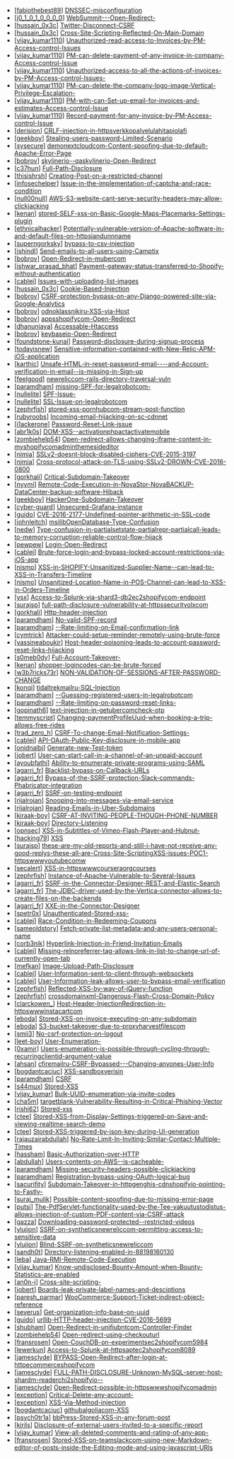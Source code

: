 * [[fabiothebest89](https://hackerone.com/fabiothebest89)] [DNSSEC-misconfiguration](https://hackerone.com/reports/169704)
* [[j0_1_0_1_0_0_0_0](https://hackerone.com/j0_1_0_1_0_0_0_0)] [WebSummit---Open-Redirect-](https://hackerone.com/reports/172746)
* [[hussain_0x3c](https://hackerone.com/hussain_0x3c)] [Twitter-Disconnect-CSRF](https://hackerone.com/reports/114127)
* [[hussain_0x3c](https://hackerone.com/hussain_0x3c)] [Cross-Site-Scripting-Reflected-On-Main-Domain](https://hackerone.com/reports/104917)
* [[vijay_kumar1110](https://hackerone.com/vijay_kumar1110)] [Unauthorized-read-access-to-Invoices-by-PM-Access-control-Issues](https://hackerone.com/reports/159399)
* [[vijay_kumar1110](https://hackerone.com/vijay_kumar1110)] [PM-can-delete-payment-of-any-invoice-in-company-Access-control-Issue](https://hackerone.com/reports/159393)
* [[vijay_kumar1110](https://hackerone.com/vijay_kumar1110)] [Unauthorized-access-to-all-the-actions-of-invoices-by-PM-Access-control-Issues-](https://hackerone.com/reports/159395)
* [[vijay_kumar1110](https://hackerone.com/vijay_kumar1110)] [PM-can-delete-the-company-logo-image-Vertical-Privilege-Escalation-](https://hackerone.com/reports/159387)
* [[vijay_kumar1110](https://hackerone.com/vijay_kumar1110)] [PM-with-can-Set-up-email-for-invoices-and-estimates-Access-control-Issue](https://hackerone.com/reports/158979)
* [[vijay_kumar1110](https://hackerone.com/vijay_kumar1110)] [Record-payment-for-any-invoice-by-PM-Access-control-Issue](https://hackerone.com/reports/159391)
* [[derision](https://hackerone.com/derision)] [CRLF-injection-in-httpsverkkopalvelulahitapiolafi](https://hackerone.com/reports/121489)
* [[geekboy](https://hackerone.com/geekboy)] [Stealing-users-password-Limited-Scenario](https://hackerone.com/reports/163067)
* [[sysecure](https://hackerone.com/sysecure)] [demonextcloudcom-Content-spoofing-due-to-default-Apache-Error-Page](https://hackerone.com/reports/155189)
* [[bobrov](https://hackerone.com/bobrov)] [skylinerio--qaskylinerio-Open-Redirect](https://hackerone.com/reports/163124)
* [[c37hun](https://hackerone.com/c37hun)] [Full-Path-Disclosure](https://hackerone.com/reports/47876)
* [[thisishrsh](https://hackerone.com/thisishrsh)] [Creating-Post-on-a-restricted-channel](https://hackerone.com/reports/151459)
* [[infosechelper](https://hackerone.com/infosechelper)] [Issue-in-the-implementation-of-captcha-and-race-condition](https://hackerone.com/reports/67562)
* [[null00null](https://hackerone.com/null00null)] [AWS-S3-website-cant-serve-security-headers-may-allow-clickjacking](https://hackerone.com/reports/149572)
* [[kenan](https://hackerone.com/kenan)] [stored-SELF-xss-on-Basic-Google-Maps-Placemarks-Settings-plugin](https://hackerone.com/reports/160488)
* [[ethnicalhacker](https://hackerone.com/ethnicalhacker)] [Potentially-vulnerable-version-of-Apache-software-in-and-default-files-on-httpsiandunnname](https://hackerone.com/reports/161459)
* [[superngorksky](https://hackerone.com/superngorksky)] [bypass-to-csv-injection](https://hackerone.com/reports/161290)
* [[jshindl](https://hackerone.com/jshindl)] [Send-emails-to-all-users-using-Camptix](https://hackerone.com/reports/159925)
* [[bobrov](https://hackerone.com/bobrov)] [Open-Redirect-in-mubercom](https://hackerone.com/reports/125000)
* [[ishwar_prasad_bhat](https://hackerone.com/ishwar_prasad_bhat)] [Payment-gateway-status-transferred-to-Shopify-without-authentication](https://hackerone.com/reports/56628)
* [[cablej](https://hackerone.com/cablej)] [Issues-with-uploading-list-images](https://hackerone.com/reports/159820)
* [[hussain_0x3c](https://hackerone.com/hussain_0x3c)] [Cookie-Based-Injection](https://hackerone.com/reports/105419)
* [[bobrov](https://hackerone.com/bobrov)] [CSRF-protection-bypass-on-any-Django-powered-site-via-Google-Analytics](https://hackerone.com/reports/26647)
* [[bobrov](https://hackerone.com/bobrov)] [odnoklassnikiru-XSS-via-Host](https://hackerone.com/reports/39316)
* [[bobrov](https://hackerone.com/bobrov)] [appsshopifycom-Open-Redirect](https://hackerone.com/reports/160047)
* [[dhanunjaya](https://hackerone.com/dhanunjaya)] [Accessable-Htaccess](https://hackerone.com/reports/171272)
* [[bobrov](https://hackerone.com/bobrov)] [keybaseio-Open-Redirect](https://hackerone.com/reports/87027)
* [[foundstone-kunal](https://hackerone.com/foundstone-kunal)] [Password-disclosure-during-signup-process](https://hackerone.com/reports/127766)
* [[todayisnew](https://hackerone.com/todayisnew)] [Sensitive-information-contained-with-New-Relic-APM-iOS-application](https://hackerone.com/reports/130739)
* [[karthic](https://hackerone.com/karthic)] [Unsafe-HTML-in-reset-password-email----and-Account-verification-in-email--is-missing-in-Sign-up](https://hackerone.com/reports/114807)
* [[feelgood](https://hackerone.com/feelgood)] [newreliccom-rails-directory-traversal-vuln](https://hackerone.com/reports/134032)
* [[paramdham](https://hackerone.com/paramdham)] [missing-SPF-for-legalrobotcom-](https://hackerone.com/reports/64561)
* [[nullelite](https://hackerone.com/nullelite)] [SPF-Issue-](https://hackerone.com/reports/116609)
* [[nullelite](https://hackerone.com/nullelite)] [SSL-Issue-on-legalrobotcom](https://hackerone.com/reports/116805)
* [[zephrfish](https://hackerone.com/zephrfish)] [stored-xss-pornhubcom-stream-post-function](https://hackerone.com/reports/138075)
* [[rubyroobs](https://hackerone.com/rubyroobs)] [Incoming-email-hijacking-on-sc-cdnnet](https://hackerone.com/reports/168476)
* [[i1ackerone](https://hackerone.com/i1ackerone)] [Password-Reset-Link-issue](https://hackerone.com/reports/161924)
* [[abr1k0s](https://hackerone.com/abr1k0s)] [DOM-XSS--activationphpactactivatemobile](https://hackerone.com/reports/146939)
* [[zombiehelp54](https://hackerone.com/zombiehelp54)] [Open-redirect-allows-changing-iframe-content-in-myshopifycomadminthemesideditor](https://hackerone.com/reports/165046)
* [[nimia](https://hackerone.com/nimia)] [SSLv2-doesnt-block-disabled-ciphers-CVE-2015-3197](https://hackerone.com/reports/166634)
* [[nimia](https://hackerone.com/nimia)] [Cross-protocol-attack-on-TLS-using-SSLv2-DROWN-CVE-2016-0800](https://hackerone.com/reports/166629)
* [[gorkhali](https://hackerone.com/gorkhali)] [Critical-Subdomain-Takeover](https://hackerone.com/reports/163790)
* [[nyymi](https://hackerone.com/nyymi)] [Remote-Code-Execution-in-NovaStor-NovaBACKUP-DataCenter-backup-software-Hiback](https://hackerone.com/reports/138824)
* [[geekboy](https://hackerone.com/geekboy)] [HackerOne-Subdomain-Takeover](https://hackerone.com/reports/159156)
* [[cyber-guard](https://hackerone.com/cyber-guard)] [Unsecured-Grafana-instance](https://hackerone.com/reports/167585)
* [[guido](https://hackerone.com/guido)] [CVE-2016-2177-Undefined-pointer-arithmetic-in-SSL-code](https://hackerone.com/reports/142472)
* [[johnleitch](https://hackerone.com/johnleitch)] [msilibOpenDatabase-Type-Confusion](https://hackerone.com/reports/167688)
* [[nedw](https://hackerone.com/nedw)] [Type-confusion-in-partialsetstate-partialrepr-partialcall-leads-to-memory-corruption-reliable-control-flow-hijack](https://hackerone.com/reports/116286)
* [[pewpew](https://hackerone.com/pewpew)] [Login-Open-Redirect](https://hackerone.com/reports/131552)
* [[cablej](https://hackerone.com/cablej)] [Brute-force-login-and-bypass-locked-account-restrictions-via-iOS-app](https://hackerone.com/reports/160109)
* [[nismo](https://hackerone.com/nismo)] [XSS-in-SHOPIFY-Unsanitized-Supplier-Name--can-lead-to-XSS-in-Transfers-Timeline](https://hackerone.com/reports/167075)
* [[nismo](https://hackerone.com/nismo)] [Unsanitized-Location-Name-in-POS-Channel-can-lead-to-XSS-in-Orders-Timeline](https://hackerone.com/reports/166887)
* [[ysx](https://hackerone.com/ysx)] [Access-to-Splunk-via-shard3-db2ec2shopifycom-endpoint](https://hackerone.com/reports/165048)
* [[surajsp](https://hackerone.com/surajsp)] [full-path-disclosure-vulnerability-at-httpssecurityolxcom](https://hackerone.com/reports/159481)
* [[gorkhali](https://hackerone.com/gorkhali)] [Http-header-injection](https://hackerone.com/reports/168254)
* [[paramdham](https://hackerone.com/paramdham)] [No-valid-SPF-record](https://hackerone.com/reports/66385)
* [[paramdham](https://hackerone.com/paramdham)] [--Rate-limiting-on-Email-confirmation-link](https://hackerone.com/reports/115845)
* [[cymtrick](https://hackerone.com/cymtrick)] [Attacker-could-setup-reminder-remotely-using-brute-force](https://hackerone.com/reports/158393)
* [[yassineaboukir](https://hackerone.com/yassineaboukir)] [Host-header-poisoning-leads-to-account-password-reset-links-hijacking](https://hackerone.com/reports/167631)
* [[s0meb0dy](https://hackerone.com/s0meb0dy)] [Full-Account-Takeover-](https://hackerone.com/reports/159202)
* [[kenan](https://hackerone.com/kenan)] [shopper-logincodes-can-be-brute-forced](https://hackerone.com/reports/158157)
* [[w3b7ricks73r](https://hackerone.com/w3b7ricks73r)] [NON-VALIDATION-OF-SESSIONS-AFTER-PASSWORD-CHANGE](https://hackerone.com/reports/164239)
* [[konqi](https://hackerone.com/konqi)] [tidaltrekmailru-SQL-Injection](https://hackerone.com/reports/142479)
* [[paramdham](https://hackerone.com/paramdham)] [--Guessing-registered-users-in-legalrobotcom](https://hackerone.com/reports/66845)
* [[paramdham](https://hackerone.com/paramdham)] [--Rate-limiting-on-password-reset-links-](https://hackerone.com/reports/115844)
* [[gopinath6](https://hackerone.com/gopinath6)] [text-injection-in-getubercomcheck-otp](https://hackerone.com/reports/126235)
* [[temmyscript](https://hackerone.com/temmyscript)] [Changing-paymentProfileUuid-when-booking-a-trip-allows-free-rides](https://hackerone.com/reports/162809)
* [[trad_zero_h](https://hackerone.com/trad_zero_h)] [CSRF-To-change-Email-Notification-Settings-](https://hackerone.com/reports/157956)
* [[cablej](https://hackerone.com/cablej)] [API-OAuth-Public-Key-disclosure-in-mobile-app](https://hackerone.com/reports/160120)
* [[onidnalbj](https://hackerone.com/onidnalbj)] [Generate-new-Test-token](https://hackerone.com/reports/147544)
* [[jobert](https://hackerone.com/jobert)] [User-can-start-call-in-a-channel-of-an-unpaid-account](https://hackerone.com/reports/147369)
* [[ayoubfathi](https://hackerone.com/ayoubfathi)] [Ability-to-enumerate-private-programs-using-SAML](https://hackerone.com/reports/167828)
* [[agarri_fr](https://hackerone.com/agarri_fr)] [Blacklist-bypass-on-Callback-URLs](https://hackerone.com/reports/53004)
* [[agarri_fr](https://hackerone.com/agarri_fr)] [Bypass-of-the-SSRF-protection-Slack-commands-Phabricator-integration](https://hackerone.com/reports/61312)
* [[agarri_fr](https://hackerone.com/agarri_fr)] [SSRF-on-testing-endpoint](https://hackerone.com/reports/128685)
* [[rijalrojan](https://hackerone.com/rijalrojan)] [Snooping-into-messages-via-email-service](https://hackerone.com/reports/163938)
* [[rijalrojan](https://hackerone.com/rijalrojan)] [Reading-Emails-in-Uber-Subdomains](https://hackerone.com/reports/156536)
* [[kiraak-boy](https://hackerone.com/kiraak-boy)] [CSRF-AT-INVITING-PEOPLE-THOUGH-PHONE-NUMBER](https://hackerone.com/reports/113865)
* [[kiraak-boy](https://hackerone.com/kiraak-boy)] [Directory-Listening](https://hackerone.com/reports/151772)
* [[opnsec](https://hackerone.com/opnsec)] [XSS-in-Subtitles-of-Vimeo-Flash-Player-and-Hubnut-](https://hackerone.com/reports/137023)
* [[hacking79](https://hackerone.com/hacking79)] [XSS](https://hackerone.com/reports/167321)
* [[surajsp](https://hackerone.com/surajsp)] [these-are-my-old-reports-and-still-i-have-not-receive-any-good-replys-these-all-are-Cross-Site-ScriptingXSS-issues-POC1-httpswwwyoutubecomw](https://hackerone.com/reports/157889)
* [[secalert](https://hackerone.com/secalert)] [XSS-in-httpswwwcourseraorgcourses](https://hackerone.com/reports/127163)
* [[zephrfish](https://hackerone.com/zephrfish)] [Instance-of-Apache-Vulnerable-to-Several-Issues](https://hackerone.com/reports/166871)
* [[agarri_fr](https://hackerone.com/agarri_fr)] [SSRF-in-the-Connector-Designer-REST-and-Elastic-Search](https://hackerone.com/reports/112156)
* [[agarri_fr](https://hackerone.com/agarri_fr)] [The-JDBC-driver-used-by-the-Vertica-connector-allows-to-create-files-on-the-backends](https://hackerone.com/reports/112166)
* [[agarri_fr](https://hackerone.com/agarri_fr)] [XXE-in-the-Connector-Designer](https://hackerone.com/reports/112116)
* [[spetr0x](https://hackerone.com/spetr0x)] [Unauthenticated-Stored-xss-](https://hackerone.com/reports/168054)
* [[cablej](https://hackerone.com/cablej)] [Race-Condition-in-Redeeming-Coupons](https://hackerone.com/reports/157996)
* [[sameoldstory](https://hackerone.com/sameoldstory)] [Fetch-private-list-metadata-and-any-users-personal-name](https://hackerone.com/reports/162822)
* [[corb3nik](https://hackerone.com/corb3nik)] [Hyperlink-Injection-in-Friend-Invitation-Emails](https://hackerone.com/reports/158554)
* [[cablej](https://hackerone.com/cablej)] [Missing-relnoreferrer-tag-allows-link-in-list-to-change-url-of-currently-open-tab](https://hackerone.com/reports/158002)
* [[mefkan](https://hackerone.com/mefkan)] [Image-Upload-Path-Disclosure](https://hackerone.com/reports/158021)
* [[cablej](https://hackerone.com/cablej)] [User-Information-sent-to-client-through-websockets](https://hackerone.com/reports/163464)
* [[cablej](https://hackerone.com/cablej)] [User-Information-leak-allows-user-to-bypass-email-verification](https://hackerone.com/reports/163467)
* [[zephrfish](https://hackerone.com/zephrfish)] [Reflected-XSS-by-way-of-jQuery-function](https://hackerone.com/reports/141493)
* [[zephrfish](https://hackerone.com/zephrfish)] [crossdomainxml-Dangerous-Flash-Cross-Domain-Policy](https://hackerone.com/reports/105655)
* [[clarckowen_](https://hackerone.com/clarckowen_)] [Host-Header-InjectionRedirection-in-httpswwwinstacartcom](https://hackerone.com/reports/158019)
* [[eboda](https://hackerone.com/eboda)] [Stored-XSS-on-invoice-executing-on-any-subdomain](https://hackerone.com/reports/152591)
* [[eboda](https://hackerone.com/eboda)] [S3-bucket-takeover-due-to-proxyharvestfilescom](https://hackerone.com/reports/152584)
* [[smii3](https://hackerone.com/smii3)] [No-csrf-protection-on-logout](https://hackerone.com/reports/165923)
* [[leet-boy](https://hackerone.com/leet-boy)] [User-Enumeration-](https://hackerone.com/reports/165894)
* [[0xamir](https://hackerone.com/0xamir)] [Users-enumeration-is-possible-through-cycling-through-recurringclientid-argument-value](https://hackerone.com/reports/152669)
* [[ahsan](https://hackerone.com/ahsan)] [cfiremailru-CSRF-Bypassed---Changing-anyones-User-Info](https://hackerone.com/reports/161408)
* [[bogdantcaciuc](https://hackerone.com/bogdantcaciuc)] [XSS-sandboxverisin](https://hackerone.com/reports/137119)
* [[paramdham](https://hackerone.com/paramdham)] [CSRF](https://hackerone.com/reports/65167)
* [[s44mux](https://hackerone.com/s44mux)] [Stored-XSS](https://hackerone.com/reports/157958)
* [[vijay_kumar](https://hackerone.com/vijay_kumar)] [Bulk-UUID-enumeration-via-invite-codes](https://hackerone.com/reports/145150)
* [[cha5m](https://hackerone.com/cha5m)] [targetblank-Vulnerability-Resulting-in-Critical-Phishing-Vector](https://hackerone.com/reports/165136)
* [[rishi62](https://hackerone.com/rishi62)] [Stored-xss](https://hackerone.com/reports/156373)
* [[ctee](https://hackerone.com/ctee)] [Stored-XSS-from-Display-Settings-triggered-on-Save-and-viewing-realtime-search-demo](https://hackerone.com/reports/156387)
* [[ctee](https://hackerone.com/ctee)] [Stored-XSS-triggered-by-json-key-during-UI-generation](https://hackerone.com/reports/156347)
* [[rajauzairabdullah](https://hackerone.com/rajauzairabdullah)] [No-Rate-Limit-In-Inviting-Similar-Contact-Multiple-Times](https://hackerone.com/reports/151868)
* [[hassham](https://hackerone.com/hassham)] [Basic-Authorization-over-HTTP](https://hackerone.com/reports/114870)
* [[abdullah](https://hackerone.com/abdullah)] [Users-contents-on-AWS--is-cacheable-](https://hackerone.com/reports/163131)
* [[paramdham](https://hackerone.com/paramdham)] [Missing-security-headers-possible-clickjacking](https://hackerone.com/reports/64645)
* [[paramdham](https://hackerone.com/paramdham)] [Registration-bypass-using-OAuth-logical-bug](https://hackerone.com/reports/64946)
* [[sacurifity](https://hackerone.com/sacurifity)] [Subdomain-Takeover-in-httpgenghis-cdnshopifyio-pointing-to-Fastly-](https://hackerone.com/reports/165309)
* [[suraj_mulik](https://hackerone.com/suraj_mulik)] [Possible-content-spoofing-due-to-missing-error-page](https://hackerone.com/reports/164137)
* [[putsi](https://hackerone.com/putsi)] [The-PdfServlet-functionality-used-by-the-Tee-vakuutustodistus-allows-injection-of-custom-PDF-content-via-CSRF-attack](https://hackerone.com/reports/129002)
* [[gazza](https://hackerone.com/gazza)] [Downloading-password-protected--restricted-videos](https://hackerone.com/reports/145467)
* [[ylujion](https://hackerone.com/ylujion)] [SSRF-on-syntheticsnewreliccom-permitting-access-to-sensitive-data](https://hackerone.com/reports/141682)
* [[ylujion](https://hackerone.com/ylujion)] [Blind-SSRF-on-syntheticsnewreliccom](https://hackerone.com/reports/141304)
* [[sandh0t](https://hackerone.com/sandh0t)] [Directory-listening-enabled-in-88198160130](https://hackerone.com/reports/156510)
* [[leba](https://hackerone.com/leba)] [Java-RMI-Remote-Code-Execution](https://hackerone.com/reports/163547)
* [[vijay_kumar](https://hackerone.com/vijay_kumar)] [Know-undisclosed-Bounty-Amount-when-Bounty-Statistics-are-enabled](https://hackerone.com/reports/148050)
* [[an0n-j](https://hackerone.com/an0n-j)] [Cross-site-scripting-](https://hackerone.com/reports/158757)
* [[jobert](https://hackerone.com/jobert)] [Boards-leak-private-label-names-and-desciptions](https://hackerone.com/reports/162147)
* [[paresh_parmar](https://hackerone.com/paresh_parmar)] [WooCommerce-Support-Ticket-indirect-object-reference](https://hackerone.com/reports/91599)
* [[severus](https://hackerone.com/severus)] [Get-organization-info-base-on-uuid](https://hackerone.com/reports/151465)
* [[guido](https://hackerone.com/guido)] [urllib-HTTP-header-injection-CVE-2016-5699](https://hackerone.com/reports/165102)
* [[shubham](https://hackerone.com/shubham)] [Open-Redirect-in-unifiubntcom-Controller-Finder](https://hackerone.com/reports/141355)
* [[zombiehelp54](https://hackerone.com/zombiehelp54)] [Open-redirect-using-checkouturl](https://hackerone.com/reports/159522)
* [[fransrosen](https://hackerone.com/fransrosen)] [Open-CouchDB-on-experimentsec2shopifycom5984](https://hackerone.com/reports/159536)
* [[lewerkun](https://hackerone.com/lewerkun)] [Access-to-Splunk-at-httpsaptec2shopifycom8089](https://hackerone.com/reports/158118)
* [[jamesclyde](https://hackerone.com/jamesclyde)] [BYPASS-Open-Redirect-after-login-at-httpecommerceshopifycom](https://hackerone.com/reports/155222)
* [[jamesclyde](https://hackerone.com/jamesclyde)] [FULL-PATH-DISCLOSURE-Unknown-MySQL-server-host-shardm-readerchi2shopifyio--](https://hackerone.com/reports/157876)
* [[jamesclyde](https://hackerone.com/jamesclyde)] [Open-Redirect-possible-in-httpswwwshopifycomadmin](https://hackerone.com/reports/161991)
* [[exception](https://hackerone.com/exception)] [Critical-Delete-any-account-](https://hackerone.com/reports/158872)
* [[exception](https://hackerone.com/exception)] [XSS-Via-Method-injection](https://hackerone.com/reports/161621)
* [[bogdantcaciuc](https://hackerone.com/bogdantcaciuc)] [githubalgoliacom-XSS](https://hackerone.com/reports/155576)
* [[psych0tr1a](https://hackerone.com/psych0tr1a)] [bbPress-Stored-XSS-in-any-forum-post](https://hackerone.com/reports/151117)
* [[kirils](https://hackerone.com/kirils)] [Disclosure-of-external-users-invited-to-a-specific-report](https://hackerone.com/reports/157699)
* [[vijay_kumar](https://hackerone.com/vijay_kumar)] [View-all-deleted-comments-and-rating-of-any-app-](https://hackerone.com/reports/135756)
* [[fransrosen](https://hackerone.com/fransrosen)] [Stored-XSS-on-teamslackcom-using-new-Markdown-editor-of-posts-inside-the-Editing-mode-and-using-javascript-URIs](https://hackerone.com/reports/132104)
